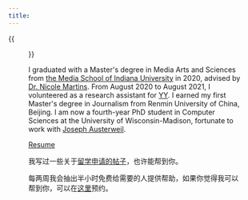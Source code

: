 ```yaml
---
title:
---
```


{{<figure src="/media/me_cali_2023_summer.png" caption="Me in Seven Miles, CA in 2023 Summer (Credit goes to Zhan)" width="440">}} 

I graduated with a Master's degree in Media Arts and Sciences from [the Media School of Indiana University](https://mediaschool.indiana.edu/index.html) in 2020, advised by [Dr. Nicole Martins](https://mediaschool.indiana.edu/people/profile.html?p=nicomart). From August 2020 to August 2021, I volunteered as a research assistant for [YY](http://yongyeol.com/). I earned my first Master's degree in Journalism from Renmin University of China, Beijing. I am now a fourth-year PhD student in Computer Sciences at the University of Wisconsin-Madison, fortunate to work with [Joseph Austerweil](https://psych.wisc.edu/staff/austerweil-joe/).

<!-- I worked with Professor [Yea-Seul Kim](https://pages.cs.wisc.edu/~yeaseulkim/) in the first year. I am now doing research with [Michael Gleicher](https://gleicher.sites.cs.wisc.edu/). -->
  
[Resume](/files/hongtao_hao_resume.pdf)

<!-- 这是郝鸿涛的个人主页。2016 年从河北师范大学英语翻译专业毕业后，我到中国人民大学读硕士（国际新闻班），随后在美国印第安纳大学媒体学院[读第二个硕士](/cn/2021/06/15/2y/)，于 2020 年 5 月毕业。毕业后的一年帮[安用烈老师](http://yongyeol.com/)做了一些[杂活](https://yyahn.com/covid19-dashboard/)。目前在威斯康星计算机学院读博。最骄傲的一件事是在 2015 年第一届"外研社杯”全国英语阅读大赛中[获奖](/cn/2020/01/06/fltrp-reading-contest/)。最难忘的一次经历是 [2017 年参加瑞士圣加仑论坛](/cn/2020/01/17/2017-st.gallen-memory/)。自律、喜静、极简。 -->

我写过一些关于[留学申请的帖子](https://hongtaoh.com/tags/%e7%95%99%e5%ad%a6/)，也许能帮到你。

每两周我会抽出半小时免费给需要的人提供帮助，如果你觉得我可以帮到你，可以在[这里](https://calendly.com/hongtaoh/chat-with-hongtao)预约。

<!-- 文书修改请移步[付费咨询](/cn/#我的博客)。 -->
